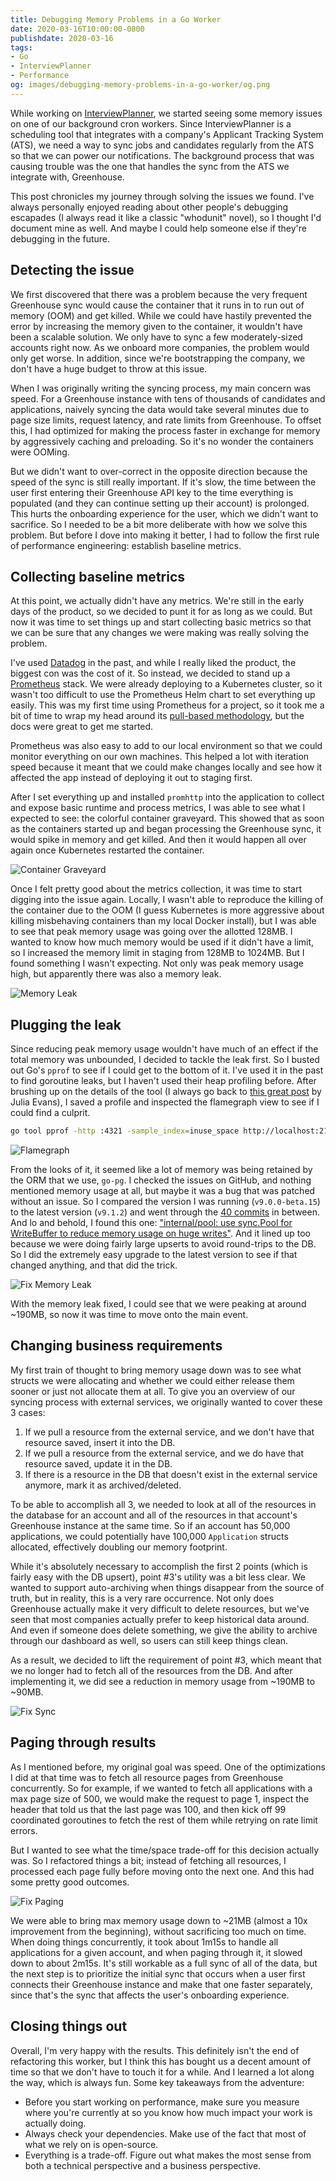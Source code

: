 ```yaml
---
title: Debugging Memory Problems in a Go Worker
date: 2020-03-16T10:00:00-0800
publishdate: 2020-03-16
tags:
- Go
- InterviewPlanner
- Performance
og: images/debugging-memory-problems-in-a-go-worker/og.png
---
```


While working on [InterviewPlanner](https://interviewplanner.com), we started
seeing some memory issues on one of our background cron workers. Since
InterviewPlanner is a scheduling tool that integrates with a company's Applicant
Tracking System (ATS), we need a way to sync jobs and candidates regularly from
the ATS so that we can power our notifications. The background process that was
causing trouble was the one that handles the sync from the ATS we integrate
with, Greenhouse.

This post chronicles my journey through solving the issues we found. I've always
personally enjoyed reading about other people's debugging escapades (I always
read it like a classic "whodunit" novel), so I thought I'd document mine as
well. And maybe I could help someone else if they're debugging in the future.

## Detecting the issue

We first discovered that there was a problem because the very frequent
Greenhouse sync would cause the container that it runs in to run out of memory
(OOM) and get killed. While we could have hastily prevented the error by
increasing the memory given to the container, it wouldn't have been a scalable
solution. We only have to sync a few moderately-sized accounts right now. As we
onboard more companies, the problem would only get worse. In addition, since
we're bootstrapping the company, we don't have a huge budget to throw at this
issue.

When I was originally writing the syncing process, my main concern was speed.
For a Greenhouse instance with tens of thousands of candidates and applications,
naively syncing the data would take several minutes due to page size limits,
request latency, and rate limits from Greenhouse. To offset this, I had
optimized for making the process faster in exchange for memory by aggressively
caching and preloading. So it's no wonder the containers were OOMing.

But we didn't want to over-correct in the opposite direction because the speed
of the sync is still really important. If it's slow, the time between the user
first entering their Greenhouse API key to the time everything is populated (and
they can continue setting up their account) is prolonged. This hurts the
onboarding experience for the user, which we didn't want to sacrifice. So I
needed to be a bit more deliberate with how we solve this problem. But before I
dove into making it better, I had to follow the first rule of performance
engineering: establish baseline metrics.

## Collecting baseline metrics

At this point, we actually didn't have any metrics. We're still in the early
days of the product, so we decided to punt it for as long as we could. But now
it was time to set things up and start collecting basic metrics so that we can
be sure that any changes we were making was really solving the problem.

I've used [Datadog](https://www.datadoghq.com/) in the past, and while I really
liked the product, the biggest con was the cost of it. So instead, we decided to
stand up a [Prometheus](https://prometheus.io/) stack. We were already deploying
to a Kubernetes cluster, so it wasn't too difficult to use the Prometheus Helm
chart to set everything up easily. This was my first time using Prometheus for a
project, so it took me a bit of time to wrap my head around its [pull-based
methodology](https://prometheus.io/docs/introduction/faq/#why-do-you-pull-rather-than-push),
but the docs were great to get me started.

Prometheus was also easy to add to our local environment so that we could
monitor everything on our own machines. This helped a lot with iteration speed
because it meant that we could make changes locally and see how it affected the
app instead of deploying it out to staging first.

After I set everything up and installed `promhttp` into the application to
collect and expose basic runtime and process metrics, I was able to see what I
expected to see: the colorful container graveyard. This showed that as soon as
the containers started up and began processing the Greenhouse sync, it would
spike in memory and get killed. And then it would happen all over again once
Kubernetes restarted the container.

![Container Graveyard](/blog/images/debugging-memory-problems-in-a-go-worker/graveyard.png)

Once I felt pretty good about the metrics collection, it was time to start
digging into the issue again. Locally, I wasn't able to reproduce the killing of
the container due to the OOM (I guess Kubernetes is more aggressive about
killing misbehaving containers than my local Docker install), but I was able to
see that peak memory usage was going over the allotted 128MB. I wanted to know
how much memory would be used if it didn't have a limit, so I increased the
memory limit in staging from 128MB to 1024MB. But I found something I wasn't
expecting. Not only was peak memory usage high, but apparently there was also a
memory leak.

![Memory Leak](/blog/images/debugging-memory-problems-in-a-go-worker/leak.png)

## Plugging the leak

Since reducing peak memory usage wouldn't have much of an effect if the total
memory was unbounded, I decided to tackle the leak first. So I busted out Go's
`pprof` to see if I could get to the bottom of it. I've used it in the past to
find goroutine leaks, but I haven't used their heap profiling before. After
brushing up on the details of the tool (I always go back to [this great
post](https://jvns.ca/blog/2017/09/24/profiling-go-with-pprof/) by Julia Evans),
I saved a profile and inspected the flamegraph view to see if I could find a
culprit.

```sh
go tool pprof -http :4321 -sample_index=inuse_space http://localhost:2113/debug/pprof/heap
```

![Flamegraph](/blog/images/debugging-memory-problems-in-a-go-worker/flamegraph.png)

From the looks of it, it seemed like a lot of memory was being retained by the
ORM that we use, `go-pg`. I checked the issues on GitHub, and nothing mentioned
memory usage at all, but maybe it was a bug that was patched without an issue.
So I compared the version I was running (`v9.0.0-beta.15`) to the latest version
(`v9.1.2`) and went through the [40
commits](https://github.com/go-pg/pg/compare/v9.0.0-beta.15...v9.1.2) in
between. And lo and behold, I found this one: ["internal/pool: use sync.Pool for
WriteBuffer to reduce memory usage on huge
writes"](https://github.com/go-pg/pg/commit/c28185c3d05c1e5f46d9439dca19ab8de9bb9fd8).
And it lined up too because we were doing fairly large upserts to avoid
round-trips to the DB. So I did the extremely easy upgrade to the latest version
to see if that changed anything, and that did the trick.

![Fix Memory Leak](/blog/images/debugging-memory-problems-in-a-go-worker/fix-leak.png)

With the memory leak fixed, I could see that we were peaking at around ~190MB,
so now it was time to move onto the main event.

## Changing business requirements

My first train of thought to bring memory usage down was to see what structs we
were allocating and whether we could either release them sooner or just not
allocate them at all. To give you an overview of our syncing process with
external services, we originally wanted to cover these 3 cases:

1. If we pull a resource from the external service, and we don't have that
   resource saved, insert it into the DB.
2. If we pull a resource from the external service, and we do have that resource
   saved, update it in the DB.
3. If there is a resource in the DB that doesn't exist in the external service
   anymore, mark it as archived/deleted.

To be able to accomplish all 3, we needed to look at all of the resources in the
database for an account and all of the resources in that account's Greenhouse
instance at the same time. So if an account has 50,000 applications, we could
potentially have 100,000 `Application` structs allocated, effectively doubling
our memory footprint.

While it's absolutely necessary to accomplish the first 2 points (which is
fairly easy with the DB upsert), point #3's utility was a bit less clear. We
wanted to support auto-archiving when things disappear from the source of truth,
but in reality, this is a very rare occurrence. Not only does Greenhouse
actually make it very difficult to delete resources, but we've seen that most
companies actually prefer to keep historical data around. And even if someone
does delete something, we give the ability to archive through our dashboard as
well, so users can still keep things clean.

As a result, we decided to lift the requirement of point #3, which meant that we
no longer had to fetch all of the resources from the DB. And after implementing
it, we did see a reduction in memory usage from ~190MB to ~90MB.

![Fix Sync](/blog/images/debugging-memory-problems-in-a-go-worker/fix-sync.png)

## Paging through results

As I mentioned before, my original goal was speed. One of the optimizations I
did at that time was to fetch all resource pages from Greenhouse concurrently.
So for example, if we wanted to fetch all applications with a max page size of
500, we would make the request to page 1, inspect the header that told us that
the last page was 100, and then kick off 99 coordinated goroutines to fetch the
rest of them while retrying on rate limit errors.

But I wanted to see what the time/space trade-off for this decision actually
was. So I refactored things a bit; instead of fetching all resources, I
processed each page fully before moving onto the next one. And this had some
pretty good outcomes.

![Fix Paging](/blog/images/debugging-memory-problems-in-a-go-worker/fix-paging.png)

We were able to bring max memory usage down to ~21MB (almost a 10x improvement
from the beginning), without sacrificing too much on time. When doing things
concurrently, it took about 1m15s to handle all applications for a given
account, and when paging through it, it slowed down to about 2m15s. It's still
workable as a full sync of all of the data, but the next step is to prioritize
the initial sync that occurs when a user first connects their Greenhouse
instance and make that one faster separately, since that's the sync that affects
the user's onboarding experience.

## Closing things out

Overall, I'm very happy with the results. This definitely isn't the end of
refactoring this worker, but I think this has bought us a decent amount of time
so that we don't have to touch it for a while. And I learned a lot along the
way, which is always fun. Some key takeaways from the adventure:

- Before you start working on performance, make sure you measure where you're
  currently at so you know how much impact your work is actually doing.
- Always check your dependencies. Make use of the fact that most of what we rely
  on is open-source.
- Everything is a trade-off. Figure out what makes the most sense from both a
  technical perspective and a business perspective.



